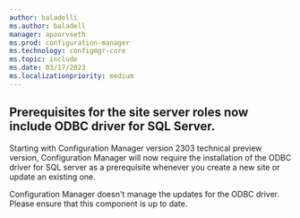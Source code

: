 ```yaml
---
author: baladelli
ms.author: baladell
manager: apoorvseth
ms.prod: configuration-manager
ms.technology: configmgr-core
ms.topic: include
ms.date: 03/17/2023
ms.localizationpriority: medium
---
```


## <a name="bkmk_SQlodbc"></a> Prerequisites for the site server roles now include ODBC driver for SQL Server.

<!--9081772-->

Starting with Configuration Manager version 2303 technical preview version, Configuration Manager will now require the installation of the ODBC driver for 
SQL server as a prerequisite whenever you create a new site or update an existing one. 

Configuration Manager doesn't manage the updates for the ODBC driver. Please ensure that this component is up to date.
